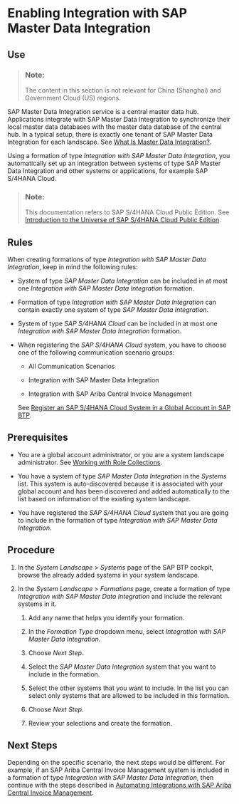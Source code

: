 <!-- loio9743f20380de4f9f99385cf3737b59b7 -->

# Enabling Integration with SAP Master Data Integration



<a name="loio9743f20380de4f9f99385cf3737b59b7__section_kpl_4jf_lcc"/>

## Use

> ### Note:  
> The content in this section is not relevant for China \(Shanghai\) and Government Cloud \(US\) regions.

SAP Master Data Integration service is a central master data hub. Applications integrate with SAP Master Data Integration to synchronize their local master data databases with the master data database of the central hub. In a typical setup, there is exactly one tenant of SAP Master Data Integration for each landscape. See [What Is Master Data Integration?](https://help.sap.com/docs/master-data-integration/sap-master-data-integration-prod/what-is-master-data-integration?version=CLOUD).

Using a formation of type *Integration with SAP Master Data Integration*, you automatically set up an integration between systems of type SAP Master Data Integration and other systems or applications, for example SAP S/4HANA Cloud.

> ### Note:  
> This documentation refers to SAP S/4HANA Cloud Public Edition. See [Introduction to the Universe of SAP S/4HANA Cloud Public Edition](https://help.sap.com/docs/SAP_S4HANA_CLOUD/f77dde055ecb4541b57787d362c46a36/2962fce53eef47b4b3a8e6c945adafbe.html).



<a name="loio9743f20380de4f9f99385cf3737b59b7__section_jvz_4jf_lcc"/>

## Rules

When creating formations of type *Integration with SAP Master Data Integration*, keep in mind the following rules:

-   System of type *SAP Master Data Integration* can be included in at most one *Integration with SAP Master Data Integration* formation.

-   Formation of type *Integration with SAP Master Data Integration* can contain exactly one system of type *SAP Master Data Integration*.

-   System of type *SAP S/4HANA Cloud* can be included in at most one *Integration with SAP Master Data Integration* formation.

-   When registering the *SAP S/4HANA Cloud* system, you have to choose one of the following communication scenario groups:

    -   All Communication Scenarios

    -   Integration with SAP Master Data Integration

    -   Integration with SAP Ariba Central Invoice Management


    See [Register an SAP S/4HANA Cloud System in a Global Account in SAP BTP](register-an-sap-s-4hana-cloud-system-in-a-global-account-in-sap-btp-28171b6.md).




<a name="loio9743f20380de4f9f99385cf3737b59b7__section_znb_p1c_dwb"/>

## Prerequisites

-   You are a global account administrator, or you are a system landscape administrator. See [Working with Role Collections](../50-administration-and-ops/working-with-role-collections-393ea0b.md).

-   You have a system of type *SAP Master Data Integration* in the *Systems* list. This system is auto-discovered because it is associated with your global account and has been discovered and added automatically to the list based on information of the existing system landscape.

-   You have registered the *SAP S/4HANA Cloud* system that you are going to include in the formation of type *Integration with SAP Master Data Integration*.




<a name="loio9743f20380de4f9f99385cf3737b59b7__section_v4q_p1c_dwb"/>

## Procedure

1.  In the *System Landscape* \> *Systems* page of the SAP BTP cockpit, browse the already added systems in your system landscape.

2.  In the *System Landscape* \> *Formations* page, create a formation of type *Integration with SAP Master Data Integration* and include the relevant systems in it.

    1.  Add any name that helps you identify your formation.

    2.  In the *Formation Type* dropdown menu, select *Integration with SAP Master Data Integration*.

    3.  Choose *Next Step*.

    4.  Select the *SAP Master Data Integration* system that you want to include in the formation.

    5.  Select the other systems that you want to include. In the list you can select only systems that are allowed to be included in this formation.

    6.  Choose *Next Step*.

    7.  Review your selections and create the formation.





<a name="loio9743f20380de4f9f99385cf3737b59b7__section_iqx_d2y_fdc"/>

## Next Steps

Depending on the specific scenario, the next steps would be different. For example, if an SAP Ariba Central Invoice Management system is included in a formation of type *Integration with SAP Master Data Integration*, then continue with the steps described in [Automating Integrations with SAP Ariba Central Invoice Management](automating-integrations-with-sap-ariba-central-invoice-management-27ca5c2.md).

